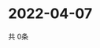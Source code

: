 # 2022-04-07
  共 0条

  <!-- BEGIN -->
  <!-- 最后更新时间Thu Apr 07 2022 03:20:04 GMT+0000 (Coordinated Universal Time) -->
  
  <!-- END -->
  
  